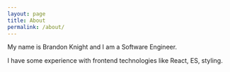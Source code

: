```yaml
---
layout: page
title: About
permalink: /about/
---
```


My name is Brandon Knight and I am a Software Engineer.

I have some experience with frontend technologies like React, ES, styling.
